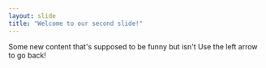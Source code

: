 ```yaml
---
layout: slide
title: "Welcome to our second slide!"
---
```

Some new content that's supposed to be funny but isn't
Use the left arrow to go back!
